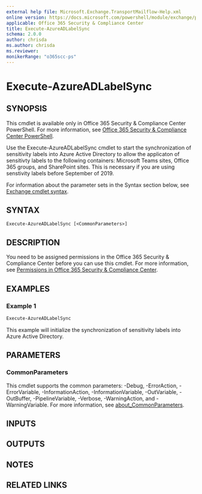 ```yaml
---
external help file: Microsoft.Exchange.TransportMailflow-Help.xml
online version: https://docs.microsoft.com/powershell/module/exchange/policy-and-compliance/execute-azureadlabelsync
applicable: Office 365 Security & Compliance Center
title: Execute-AzureADLabelSync
schema: 2.0.0
author: chrisda
ms.author: chrisda
ms.reviewer:
monikerRange: "o365scc-ps"
---
```


# Execute-AzureADLabelSync

## SYNOPSIS
This cmdlet is available only in Office 365 Security & Compliance Center PowerShell. For more information, see [Office 365 Security & Compliance Center PowerShell](https://docs.microsoft.com/powershell/exchange/office-365-scc/office-365-scc-powershell).

Use the Execute-AzureADLabelSync cmdlet to start the synchronization of sensitivity labels into Azure Active Directory to allow the applicaton of sensitivty labels to the following containers:  Microsoft Teams sites, Office 365 groups, and SharePoint sites. This is necessary if you are using senstivity labels before September of 2019. 

For information about the parameter sets in the Syntax section below, see [Exchange cmdlet syntax](https://docs.microsoft.com/powershell/exchange/exchange-server/exchange-cmdlet-syntax).

## SYNTAX

```
Execute-AzureADLabelSync [<CommonParameters>]
```

## DESCRIPTION
You need to be assigned permissions in the Office 365 Security & Compliance Center before you can use this cmdlet. For more information, see [Permissions in Office 365 Security & Compliance Center](https://go.microsoft.com/fwlink/p/?LinkId=511920).

## EXAMPLES

### Example 1
```powershell
Execute-AzureADLabelSync
```

This example will initialize the synchronization of sensitivity labels into Azure Active Directory.

## PARAMETERS

### CommonParameters
This cmdlet supports the common parameters: -Debug, -ErrorAction, -ErrorVariable, -InformationAction, -InformationVariable, -OutVariable, -OutBuffer, -PipelineVariable, -Verbose, -WarningAction, and -WarningVariable. For more information, see [about_CommonParameters](https://go.microsoft.com/fwlink/p/?LinkID=113216).

## INPUTS

###  

## OUTPUTS

###  

## NOTES

## RELATED LINKS
